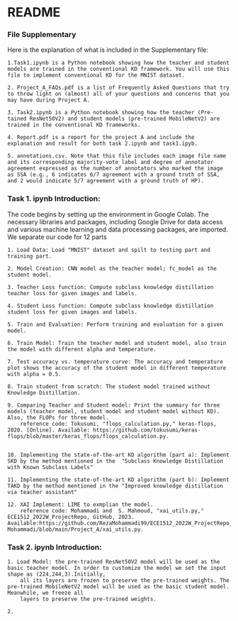 # README

### File Supplementary
Here is the explanation of what is included in the Supplementary file:
    
    1.Task1.ipynb is a Python notebook showing how the teacher and student models are trained in the conventional KD framework. You will use this file to implement conventional KD for the MNIST dataset.

    2. Project_A_FAQs.pdf is a list of Frequently Asked Questions that try to throw light on (almost) all of your questions and concerns that you may have during Project A.

    3. Task2.ipynb is a Python notebook showing how the teacher (Pre-tained ResNet50V2) and student models (pre-trained MobileNetV2) are trained in the conventional KD frameworks. 

    4. Report.pdf is a report for the project A and include the explanation and result for both task 2.ipynb and task1.ipyb. 

    5. annotations.csv. Note that this file includes each image file name and its corresponding majority-vote label and degree of annotator agreement expressed as the number of annotators who marked the image as SSA (e.g., 6 indicates 6/7 agreement with a ground truth of SSA, and 2 would indicate 5/7 agreement with a ground truth of HP).

### Task 1. ipynb Introduction:
The code begins by setting up the environment in Google Colab. The necessary libraries and packages, including Google Drive for data access and various machine learning and data processing packages, are imported. We separate our code for 12 parts
   
    1. Load Data: Load "MNIST" dataset and spilt to testing part and training part.
    
    2. Model Creation: CNN model as the teacher model; fc_model as the student model.

    3. Teacher Loss function: Compute subclass knowledge distillation teacher loss for given images and labels.

    4. Student Loss function: Compute subclass knowledge distillation student loss for given images and labels.

    5. Train and Evaluation: Perform training and evaluation for a given model.

    6. Train Model: Train the teacher model and student model, also train the model with different alpha and temperature.  

    7. Test accuracy vs. temperature curve: The accuracy and temperature plot shows the accuracy of the student model in different temperature with alpha = 0.5.

    8. Train student from scratch: The student model trained without Knowledge Distillation. 

    9. Comparing Teacher and Student model: Print the summary for three models (teacher model, student model and student model without KD). Also, the FLOPs for three model.
        reference code: Tokusumi, "flops_calculation.py," keras-flops, 2020. [Online]. Available: https://github.com/tokusumi/keras-flops/blob/master/keras_flops/flops_calculation.py.

    
    10. Implementing the state-of-the-art KD algorithm (part a): Implement SKD by the method mentioned in the  "Subclass Knowledge Distillation with Known Subclass Labels" 

    11. Implementing the state-of-the-art KD algorithm (part b): Implement TAKD by the method mentioned in the "Improved knowledge distillation via teacher assistant"

    12. XAI Implement: LIME to exmplian the model.
        reference code: Mohammadi and  S. Mahmoud, "xai_utils.py," ECE1512_2022W_ProjectRepo, GitHub, 2023.    Available:https://github.com/RezaMohammadi99/ECE1512_2022W_ProjectRepo_Seyedmahmoud-Mohammadi/blob/main/Project_A/xai_utils.py.

### Task 2. ipynb Introduction:

    1. Load Model: the pre-trained ResNet50V2 model will be used as the basic teacher model. In order to customize the model we set the input shape as (224,244,3).Initially, 
        all its layers are frozen to preserve the pre-trained weights. The pre-trained MobileNetV2 model will be used as the basic student model. Meanwhile, we freeze all
        layers to preserve the pre-trained weights.

    2. 

    

